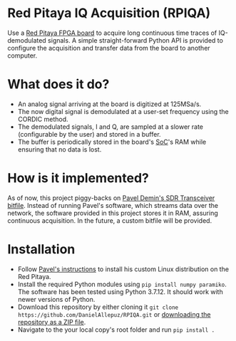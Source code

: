 # Red Pitaya IQ Acquisition (RPIQA)
Use a [Red Pitaya FPGA board](https://redpitaya.com/) to acquire long continuous time traces of IQ-demodulated signals.
A simple straight-forward Python API is provided to configure the acquisition and transfer data from the board to another computer.
# What does it do?
* An analog signal arriving at the board is digitized at 125MSa/s.
* The now digital signal is demodulated at a user-set frequency using the CORDIC method.
* The demodulated signals, I and Q, are sampled at a slower rate (configurable by the user) and stored in a buffer.
* The buffer is periodically stored in the board's [SoC](https://en.wikipedia.org/wiki/System_on_a_chip)'s RAM while ensuring that no data is lost.
# How is it implemented?
As of now, this project piggy-backs on [Pavel Demin's SDR Transceiver bitfile](https://pavel-demin.github.io/red-pitaya-notes/sdr-transceiver/). Instead of running Pavel's software, which streams data over the network, the software provided in this project stores it in RAM, assuring continuous acquisition. In the future, a custom bitfile will be provided.
# Installation
* Follow [Pavel's instructions](https://pavel-demin.github.io/red-pitaya-notes/alpine/) to install his custom Linux distribution on the Red Pitaya. 
* Install the required Python modules using `pip install numpy paramiko`. The software has been tested using Python 3.7.12. It should work with newer versions of Python.
* Download this repository by either cloning it `git clone https://github.com/DanielAllepuz/RPIQA.git` or [downloading the repository as a ZIP file](https://docs.github.com/en/repositories/working-with-files/using-files/downloading-source-code-archives).
* Navigate to the your local copy's root folder and run `pip install .`
  

